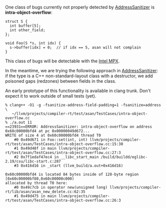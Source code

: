 One class of bugs currently not properly detected by [AddressSanitizer](AddressSanitizer) is **intra-object-overflow**:

```
struct S {
  int buffer[5];
  int other_field;
};

void Foo(S *s, int idx) {
  s->buffer[idx] = 0;  // if idx == 5, asan will not complain
}

```


This class of bugs will be detectable with the [Intel MPX](AddressSanitizerIntelMemoryProtectionExtensions).

In the meantime, we are trying the following approach in [AddressSanitizer](AddressSanitizer):
if the type is a C++ non-standard-layout class with a destructor, we add poisoned gaps (redzones) between fields in the class.

An early prototype of this functionality is available in clang trunk. Don't expect it to work outside of small tests (yet).
```
% clang++ -O1 -g -fsanitize-address-field-padding=1 -fsanitize=address \
   ~/llvm/projects/compiler-rt/test/asan/TestCases/intra-object-overflow.cc
% ./a.out 11
==23931==ERROR: AddressSanitizer: intra-object-overflow on address 0x60c00000bfd4 at pc 0x00000049d672...
WRITE of size 4 at 0x60c00000bfd4 thread T0
    #0 0x49d671 in Foo::set(int, int) llvm/projects/compiler-rt/test/asan/TestCases/intra-object-overflow.cc:15:30
    #1 0x49d48f in main llvm/projects/compiler-rt/test/asan/TestCases/intra-object-overflow.cc:27:3
    #2 0x7f1edaf47ec4 in __libc_start_main /build/buildd/eglibc-2.19/csu/libc-start.c:287
    #3 0x416d16 in _start (llvm_build/a.out+0x416d16)

0x60c00000bfd4 is located 84 bytes inside of 128-byte region [0x60c00000bf80,0x60c00000c000)
allocated by thread T0 here:
    #0 0x49c7cb in operator new(unsigned long) llvm/projects/compiler-rt/lib/asan/asan_new_delete.cc:62:35
    #1 0x49d475 in main llvm/projects/compiler-rt/test/asan/TestCases/intra-object-overflow.cc:26:3

```